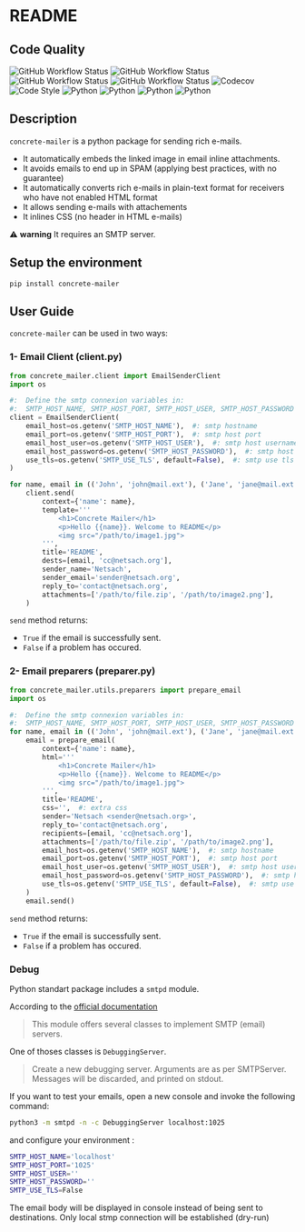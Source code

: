 # README

## Code Quality

![GitHub Workflow Status](https://img.shields.io/github/workflow/status/Netsach/concrete-mailer/Check%20Bandit?label=security)
![GitHub Workflow Status](https://img.shields.io/github/workflow/status/Netsach/concrete-mailer/Check%20Black?label=black)
![GitHub Workflow Status](https://img.shields.io/github/workflow/status/Netsach/concrete-mailer/Lint?label=lint)
![GitHub Workflow Status](https://img.shields.io/github/workflow/status/Netsach/concrete-mailer/Tests?label=tests)
![Codecov](https://img.shields.io/codecov/c/github/Netsach/concrete-mailer?logo=coedcov)
![Code Style](https://img.shields.io/badge/code%20style-black-000000.svg)
![Python](https://img.shields.io/badge/python-2.7-3473A7?logo=python&logoColor=FED646)
![Python](https://img.shields.io/badge/python-3.6-3473A7?logo=python&logoColor=FED646)
![Python](https://img.shields.io/badge/python-3.7-3473A7?logo=python&logoColor=FED646)
![Python](https://img.shields.io/badge/python-3.8-3473A7?logo=python&logoColor=FED646)

## Description

`concrete-mailer` is a python package for sending rich e-mails.

- It automatically embeds the linked image in email inline attachments.
- It avoids emails to end up in SPAM (applying best practices, with no guarantee)
- It automatically converts rich e-mails in plain-text format for receivers who have not enabled HTML format
- It allows sending e-mails with attachements
- It inlines CSS (no header in HTML e-mails)

⚠ **warning** It requires an SMTP server.

## Setup the environment

```shell
pip install concrete-mailer
```

## User Guide

`concrete-mailer` can be used in two ways:

### 1- Email Client (client.py)

```python
from concrete_mailer.client import EmailSenderClient
import os

#:  Define the smtp connexion variables in:
#:  SMTP_HOST_NAME, SMTP_HOST_PORT, SMTP_HOST_USER, SMTP_HOST_PASSWORD
client = EmailSenderClient(
    email_host=os.getenv('SMTP_HOST_NAME'),  #: smtp hostname
    email_port=os.getenv('SMTP_HOST_PORT'),  #: smtp host port
    email_host_user=os.getenv('SMTP_HOST_USER'),  #: smtp host username
    email_host_password=os.getenv('SMTP_HOST_PASSWORD'),  #: smtp host password
    use_tls=os.getenv('SMTP_USE_TLS', default=False),  #: smtp use tls
)

for name, email in (('John', 'john@mail.ext'), ('Jane', 'jane@mail.ext')):
    client.send(
        context={'name': name},
        template='''
            <h1>Concrete Mailer</h1>
            <p>Hello {{name}}. Welcome to README</p>
            <img src="/path/to/image1.jpg">
        ''',
        title='README',
        dests=[email, 'cc@netsach.org'],
        sender_name='Netsach',
        sender_email='sender@netsach.org',
        reply_to='contact@netsach.org',
        attachments=['/path/to/file.zip', '/path/to/image2.png'],
    )
```

`send` method returns:

- `True` if the email is successfully sent.
- `False` if a problem has occured.

### 2- Email preparers (preparer.py)
```python
from concrete_mailer.utils.preparers import prepare_email
import os

#:  Define the smtp connexion variables in:
#:  SMTP_HOST_NAME, SMTP_HOST_PORT, SMTP_HOST_USER, SMTP_HOST_PASSWORD
for name, email in (('John', 'john@mail.ext'), ('Jane', 'jane@mail.ext')):
    email = prepare_email(
        context={'name': name},
        html='''
            <h1>Concrete Mailer</h1>
            <p>Hello {{name}}. Welcome to README</p>
            <img src="/path/to/image1.jpg">
        ''',
        title='README',
        css='',  #: extra css
        sender='Netsach <sender@netsach.org>',
        reply_to='contact@netsach.org',
        recipients=[email, 'cc@netsach.org'],
        attachments=['/path/to/file.zip', '/path/to/image2.png'],
        email_host=os.getenv('SMTP_HOST_NAME'),  #: smtp hostname
        email_port=os.getenv('SMTP_HOST_PORT'),  #: smtp host port
        email_host_user=os.getenv('SMTP_HOST_USER'),  #: smtp host username
        email_host_password=os.getenv('SMTP_HOST_PASSWORD'),  #: smtp host password
        use_tls=os.getenv('SMTP_USE_TLS', default=False),  #: smtp use tls
    )
    email.send()
```

`send` method returns:

- `True` if the email is successfully sent.
- `False` if a problem has occured.

### Debug

Python standart package includes a `smtpd` module.

According to the [official documentation](https://docs.python.org/3/library/smtpd.html)

> This module offers several classes to implement SMTP (email) servers.

One of thoses classes is `DebuggingServer`.

> Create a new debugging server. Arguments are as per SMTPServer. Messages will be discarded, and printed on stdout.

If you want to test your emails, open a new console and invoke the following command:

```bash
python3 -m smtpd -n -c DebuggingServer localhost:1025
```

and configure your environment :

```bash
SMTP_HOST_NAME='localhost'
SMTP_HOST_PORT='1025'
SMTP_HOST_USER=''
SMTP_HOST_PASSWORD=''
SMTP_USE_TLS=False
```
The email body will be displayed in console instead of being sent to destinations. Only local stmp connection will be established (dry-run)

